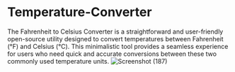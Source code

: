 # Temperature-Converter
The Fahrenheit to Celsius Converter is a straightforward and user-friendly open-source utility designed to convert temperatures between Fahrenheit (°F) and Celsius (°C). This minimalistic tool provides a seamless experience for users who need quick and accurate conversions between these two commonly used temperature units.
![Screenshot (187)](https://github.com/pankaj1251/Temperature-Converter/assets/62792492/efab52a6-2709-4137-8aef-87722a2aa2e8)
